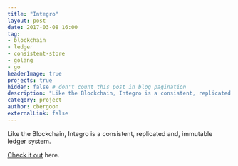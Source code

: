 ```yaml
---
title: "Integro"
layout: post
date: 2017-03-08 16:00
tag: 
- blockchain
- ledger
- consistent-store
- golang
- go 
headerImage: true
projects: true
hidden: false # don't count this post in blog pagination
description: "Like the Blockchain, Integro is a consistent, replicated and, immutable ledger system."
category: project
author: cbergoon
externalLink: false
---
```


Like the Blockchain, Integro is a consistent, replicated and, immutable ledger system.

[Check it out](http://github.com/cbergoon/integro) here.
